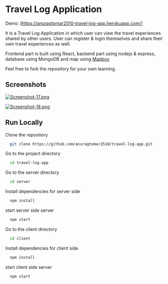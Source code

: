 
# Travel Log Application

Demo: [https://anuragtomar2510-travel-log-app.herokuapp.com/]

It is a Travel Log Application in which user can view the travel experiences shared by other users. User can register & login themselves and share their own travel experiences as well.

Frontend part is built using React, backend part using nodejs & express, database using MongoDB and map using [Mapbox](https://www.mapbox.com/)




Feel free to fork the repository for your own learning.







## Screenshots

[![Screenshot-17.png](https://i.postimg.cc/J42pd16Y/Screenshot-17.png)](https://postimg.cc/Mv10n881)

[![Screenshot-18.png](https://i.postimg.cc/HLGBd6CQ/Screenshot-18.png)](https://postimg.cc/QFbpqkCt)





## Run Locally


Clone the repository

```bash
  git clone https://github.com/anuragtomar2510/travel-log-app.git
```

Go to the project directory

```bash
  cd travel-log-app
```


Go to the server directory

```bash
  cd server
```


Install dependencies for server side

```bash
  npm install
```

start server side server

```bash
  npm start
```


Go to the client directory

```bash
  cd client
```


Install dependencies for client side

```bash
  npm install
```

start client side server

```bash
  npm start
```
```
  
